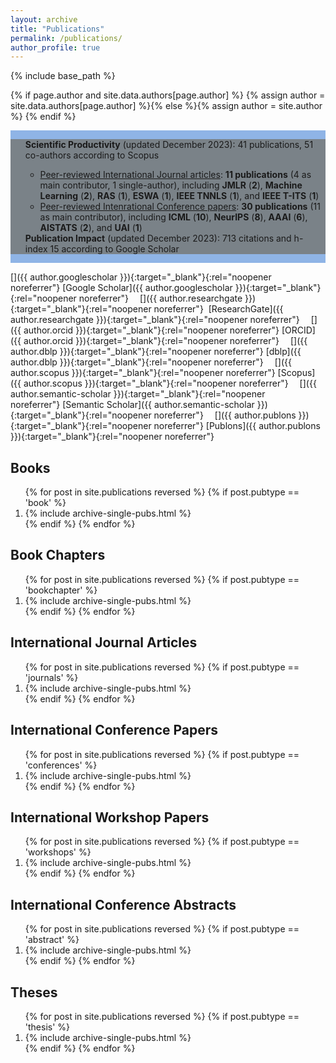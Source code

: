 ```yaml
---
layout: archive
title: "Publications"
permalink: /publications/
author_profile: true
---
```

{% include base_path %}


{% if page.author and site.data.authors[page.author] %}
  {% assign author = site.data.authors[page.author] %}{% else %}{% assign author = site.author %}
{% endif %}

<link rel="stylesheet" href="https://cdn.jsdelivr.net/gh/jpswalsh/academicons@1/css/academicons.min.css">


<div style="background-color: #8FB4E6; overflow: hidden;">
<ul style="list-style-type:none;background-color:#7a8288;">
<li><b>Scientific Productivity</b> (updated December 2023): 41 publications, 51 co-authors according to Scopus</li>
<ul>
	<li>
		<u>Peer-reviewed International Journal articles</u>: <b>11 publications</b> (4 as main contributor, 1 single-author), including <b>JMLR</b> (<b>2</b>), <b>Machine Learning</b> (<b>2</b>), <b>RAS</b> (<b>1</b>), <b>ESWA</b> (<b>1</b>), <b>IEEE TNNLS</b> (<b>1</b>), and <b>IEEE T-ITS</b> (<b>1</b>)
	</li>
	<li>
		<u>Peer-reviewed Intenrational Conference papers</u>: <b>30 publications</b> (11 as main contributor), including <b>ICML</b> (<b>10</b>), <b>NeurIPS</b> (<b>8</b>), <b>AAAI</b> (<b>6</b>), <b>AISTATS</b> (<b>2</b>), and <b>UAI</b> (<b>1</b>)
	</li>
</ul>
<li><b>Publication Impact</b> (updated December 2023): 713 citations and  h-index 15 according to Google Scholar</li>
</ul>
</div>


[<i class="ai ai-google-scholar ai-1x fa-align-center"></i>]({{ author.googlescholar }}){:target="_blank"}{:rel="noopener noreferrer"}&nbsp;[Google Scholar]({{ author.googlescholar }}){:target="_blank"}{:rel="noopener noreferrer"}
&emsp;[<i class="ai ai-researchgate ai-1x"></i>]({{ author.researchgate }}){:target="_blank"}{:rel="noopener noreferrer"}&nbsp; [ResearchGate]({{ author.researchgate }}){:target="_blank"}{:rel="noopener noreferrer"}
&emsp;[<i class="ai ai-orcid ai-1x"></i>]({{ author.orcid }}){:target="_blank"}{:rel="noopener noreferrer"}&nbsp;[ORCID]({{ author.orcid }}){:target="_blank"}{:rel="noopener noreferrer"}
&emsp;[<i class="ai ai-dblp ai-1x"></i>]({{ author.dblp }}){:target="_blank"}{:rel="noopener noreferrer"}&nbsp;[dblp]({{ author.dblp }}){:target="_blank"}{:rel="noopener noreferrer"}
&emsp;[<i class="ai ai-scopus ai-1x"></i>]({{ author.scopus }}){:target="_blank"}{:rel="noopener noreferrer"}&nbsp;[Scopus]({{ author.scopus }}){:target="_blank"}{:rel="noopener noreferrer"}
&emsp;[<i class="ai ai-semantic-scholar ai-1x"></i>]({{ author.semantic-scholar }}){:target="_blank"}{:rel="noopener noreferrer"}&nbsp;[Semantic Scholar]({{ author.semantic-scholar }}){:target="_blank"}{:rel="noopener noreferrer"}
&emsp;[<i class="ai ai-publons ai-1x"></i>]({{ author.publons }}){:target="_blank"}{:rel="noopener noreferrer"}&nbsp;[Publons]({{ author.publons }}){:target="_blank"}{:rel="noopener noreferrer"}



<h2>Books</h2>
<ol>
{% for post in site.publications reversed %}
{% if post.pubtype == 'book' %}
<li>
{% include archive-single-pubs.html %}
</li>
{% endif %}
{% endfor %}
</ol> 

<h2>Book Chapters</h2>
<ol>
{% for post in site.publications reversed %}
{% if post.pubtype == 'bookchapter' %}
<li>
{% include archive-single-pubs.html %}
</li>
{% endif %}
{% endfor %}
</ol> 

<h2>International Journal Articles</h2>
<ol>
{% for post in site.publications reversed %}
{% if post.pubtype == 'journals' %}
<li>
{% include archive-single-pubs.html %}
</li>
{% endif %}
{% endfor %}
</ol> 

<h2>International Conference Papers</h2>
<ol>
{% for post in site.publications reversed %}
{% if post.pubtype == 'conferences' %}
<li>
{% include archive-single-pubs.html %}
</li>
{% endif %}
{% endfor %}
</ol> 

<h2>International Workshop Papers</h2>
<ol>
{% for post in site.publications reversed %}
{% if post.pubtype == 'workshops' %}
<li>
{% include archive-single-pubs.html %}
</li>
{% endif %}
{% endfor %}
</ol> 

<h2>International Conference Abstracts</h2>
<ol>
{% for post in site.publications reversed %}
{% if post.pubtype == 'abstract' %}
<li>
{% include archive-single-pubs.html %}
</li>
{% endif %}
{% endfor %}
</ol> 

<h2>Theses</h2>
<ol>
{% for post in site.publications reversed %}
{% if post.pubtype == 'thesis' %}
<li>
{% include archive-single-pubs.html %}
</li>
{% endif %}
{% endfor %}
</ol> 

